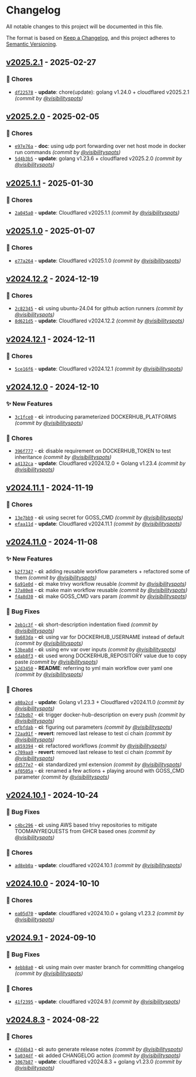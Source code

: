# Changelog
All notable changes to this project will be documented in this file.

The format is based on [Keep a Changelog](https://keepachangelog.com/en/1.0.0/),
and this project adheres to [Semantic Versioning](https://semver.org/spec/v2.0.0.html).


## [v2025.2.1] - 2025-02-27
### :wrench: Chores
- [`df22578`](https://github.com/visibilityspots/dockerfile-cloudflared/commit/df22578a728da77e1399bf0cda10b88a609e228a) - **update**: chore(update): golang v1.24.0 + cloudflared v2025.2.1 *(commit by [@visibilityspots](https://github.com/visibilityspots))*


## [v2025.2.0] - 2025-02-05
### :wrench: Chores
- [`e97e76a`](https://github.com/visibilityspots/dockerfile-cloudflared/commit/e97e76a4ace6d831fa58e138004e58b1bc1a8987) - **doc**: using udp port forwarding over net host mode in docker run commands *(commit by [@visibilityspots](https://github.com/visibilityspots))*
- [`5d4b3b5`](https://github.com/visibilityspots/dockerfile-cloudflared/commit/5d4b3b5faa539a2706bcfd81b7af0fb8aeb0bc54) - **update**: golang v1.23.6 + cloudflared v2025.2.0 *(commit by [@visibilityspots](https://github.com/visibilityspots))*


## [v2025.1.1] - 2025-01-30
### :wrench: Chores
- [`2a045a0`](https://github.com/visibilityspots/dockerfile-cloudflared/commit/2a045a0396042712dd6a874697db27faa164a7a2) - **update**: Cloudflared v2025.1.1 *(commit by [@visibilityspots](https://github.com/visibilityspots))*


## [v2025.1.0] - 2025-01-07
### :wrench: Chores
- [`e77a264`](https://github.com/visibilityspots/dockerfile-cloudflared/commit/e77a264c0e25679fbd9f7fd0eabfe47939c0854c) - **update**: Cloudflared v2025.1.0 *(commit by [@visibilityspots](https://github.com/visibilityspots))*


## [v2024.12.2] - 2024-12-19
### :wrench: Chores
- [`2c82345`](https://github.com/visibilityspots/dockerfile-cloudflared/commit/2c82345f4c3a224549719af7264f1944f2717543) - **ci**: using ubuntu-24.04 for github action runners *(commit by [@visibilityspots](https://github.com/visibilityspots))*
- [`8d621d5`](https://github.com/visibilityspots/dockerfile-cloudflared/commit/8d621d57ddf75339bde40d930970742519d334f4) - **update**: Cloudflared v2024.12.2 *(commit by [@visibilityspots](https://github.com/visibilityspots))*


## [v2024.12.1] - 2024-12-11
### :wrench: Chores
- [`5ce16f6`](https://github.com/visibilityspots/dockerfile-cloudflared/commit/5ce16f6492d93f23b49e5e81eafde8efedd32c9a) - **update**: Cloudflared v2024.12.1 *(commit by [@visibilityspots](https://github.com/visibilityspots))*


## [v2024.12.0] - 2024-12-10
### :sparkles: New Features
- [`3c1fce0`](https://github.com/visibilityspots/dockerfile-cloudflared/commit/3c1fce03236cd9197c4b0adde0293724a663843d) - **ci**: introducing parameterized DOCKERHUB_PLATFORMS *(commit by [@visibilityspots](https://github.com/visibilityspots))*

### :wrench: Chores
- [`396f777`](https://github.com/visibilityspots/dockerfile-cloudflared/commit/396f7773c5a1e8d4829811ef607556d0ab6ac9c3) - **ci**: disable requirement on DOCKERHUB_TOKEN to test inheritance *(commit by [@visibilityspots](https://github.com/visibilityspots))*
- [`a4132ca`](https://github.com/visibilityspots/dockerfile-cloudflared/commit/a4132caa25d33213ae83633a04953d75f5053e4e) - **update**: Cloudflared v2024.12.0 + Golang v1.23.4 *(commit by [@visibilityspots](https://github.com/visibilityspots))*


## [v2024.11.1] - 2024-11-19
### :wrench: Chores
- [`13e7bb9`](https://github.com/visibilityspots/dockerfile-cloudflared/commit/13e7bb9686da741b394ffd6b591e5b75ffbd999a) - **ci**: using secret for GOSS_CMD *(commit by [@visibilityspots](https://github.com/visibilityspots))*
- [`efaa11d`](https://github.com/visibilityspots/dockerfile-cloudflared/commit/efaa11d47f46b038a708d0ff3a71f17d961a14c5) - **update**: Cloudflared v2024.11.1 *(commit by [@visibilityspots](https://github.com/visibilityspots))*


## [v2024.11.0] - 2024-11-08
### :sparkles: New Features
- [`b2f7347`](https://github.com/visibilityspots/dockerfile-cloudflared/commit/b2f7347c442194c83ed6db0103c66530e89a9c1d) - **ci**: adding reusable workflow parameters + refactored some of them *(commit by [@visibilityspots](https://github.com/visibilityspots))*
- [`6a91e0d`](https://github.com/visibilityspots/dockerfile-cloudflared/commit/6a91e0de3c03156c72a349ea5974557b19253325) - **ci**: make trivy workflow reusable *(commit by [@visibilityspots](https://github.com/visibilityspots))*
- [`37a80e8`](https://github.com/visibilityspots/dockerfile-cloudflared/commit/37a80e8432880ed7de135abb0ace0f56ac85452a) - **ci**: make main workflow reusable *(commit by [@visibilityspots](https://github.com/visibilityspots))*
- [`f4a8d30`](https://github.com/visibilityspots/dockerfile-cloudflared/commit/f4a8d30434d9b9b3ed013e6f7b1724a2dcd6459b) - **ci**: make GOSS_CMD vars param *(commit by [@visibilityspots](https://github.com/visibilityspots))*

### :bug: Bug Fixes
- [`2eb1c3f`](https://github.com/visibilityspots/dockerfile-cloudflared/commit/2eb1c3fd43921dea1ebbdc30a098fa3523290671) - **ci**: short-description indentation fixed *(commit by [@visibilityspots](https://github.com/visibilityspots))*
- [`9a603da`](https://github.com/visibilityspots/dockerfile-cloudflared/commit/9a603da8532ff99f533edd5b3d5fddf14b205ac0) - **ci**: using var for DOCKERHUB_USERNAME instead of default *(commit by [@visibilityspots](https://github.com/visibilityspots))*
- [`53bea8d`](https://github.com/visibilityspots/dockerfile-cloudflared/commit/53bea8d5d08c41235d6c2e53cc9333700b701dc1) - **ci**: using env var over inputs *(commit by [@visibilityspots](https://github.com/visibilityspots))*
- [`edab8f3`](https://github.com/visibilityspots/dockerfile-cloudflared/commit/edab8f31cfbd55a603089c6e8e9a98f57399b755) - **ci**: used wrong DOCKERHUB_REPOSITORY value due to copy paste *(commit by [@visibilityspots](https://github.com/visibilityspots))*
- [`52d3450`](https://github.com/visibilityspots/dockerfile-cloudflared/commit/52d34500edd9384105647adb273d70024e3bba49) - **README**: referring to yml main workflow over yaml one *(commit by [@visibilityspots](https://github.com/visibilityspots))*

### :wrench: Chores
- [`a80a2cd`](https://github.com/visibilityspots/dockerfile-cloudflared/commit/a80a2cd9044c9a3c33667a8cd9e3afcc6ef4f3b5) - **update**: Golang v1.23.3 + Cloudflared v2024.11.0 *(commit by [@visibilityspots](https://github.com/visibilityspots))*
- [`fd2bdb7`](https://github.com/visibilityspots/dockerfile-cloudflared/commit/fd2bdb75da3b9201fc81913fef8f082f0fa54586) - **ci**: trigger docker-hub-description on every push *(commit by [@visibilityspots](https://github.com/visibilityspots))*
- [`efbfdab`](https://github.com/visibilityspots/dockerfile-cloudflared/commit/efbfdab6784e531e748f57a4edfe54348a820b85) - **ci**: figuring out parameters *(commit by [@visibilityspots](https://github.com/visibilityspots))*
- [`72aa91f`](https://github.com/visibilityspots/dockerfile-cloudflared/commit/72aa91f316c3ab8ea27b42337f37898ebab8eeae) - **revert**: removed last release to test ci chain *(commit by [@visibilityspots](https://github.com/visibilityspots))*
- [`a859394`](https://github.com/visibilityspots/dockerfile-cloudflared/commit/a85939415eca220518bbb62524263934442e3b1e) - **ci**: refactored workflows *(commit by [@visibilityspots](https://github.com/visibilityspots))*
- [`c709aa9`](https://github.com/visibilityspots/dockerfile-cloudflared/commit/c709aa983149e06ea76a69c8515d96f57d436293) - **revert**: removed last release to test ci chain *(commit by [@visibilityspots](https://github.com/visibilityspots))*
- [`dd577e7`](https://github.com/visibilityspots/dockerfile-cloudflared/commit/dd577e75cad4ce45759d029e7739485e51a84318) - **ci**: standardized yml extension *(commit by [@visibilityspots](https://github.com/visibilityspots))*
- [`af0505a`](https://github.com/visibilityspots/dockerfile-cloudflared/commit/af0505a9ecf510b6a023635b425d502f978258be) - **ci**: renamed a few actions + playing around with GOSS_CMD parameter *(commit by [@visibilityspots](https://github.com/visibilityspots))*


## [v2024.10.1] - 2024-10-24
### :bug: Bug Fixes
- [`c4bc296`](https://github.com/visibilityspots/dockerfile-cloudflared/commit/c4bc29623a89a8e9ead3734f0d5291a66f20964f) - **ci**: using AWS based trivy repositories to mitigate TOOMANYREQUESTS from GHCR based ones *(commit by [@visibilityspots](https://github.com/visibilityspots))*

### :wrench: Chores
- [`ad8eb0a`](https://github.com/visibilityspots/dockerfile-cloudflared/commit/ad8eb0a2a050298a26d648f15e6b9198513546d4) - **update**: cloudflared v2024.10.1 *(commit by [@visibilityspots](https://github.com/visibilityspots))*


## [v2024.10.0] - 2024-10-10
### :wrench: Chores
- [`ea05d70`](https://github.com/visibilityspots/dockerfile-cloudflared/commit/ea05d70aff2c2dd429577aec4f6ad98cc46ae6bf) - **update**: cloudflared v2024.10.0 + golang v1.23.2 *(commit by [@visibilityspots](https://github.com/visibilityspots))*


## [v2024.9.1] - 2024-09-10
### :bug: Bug Fixes
- [`4ebb8a0`](https://github.com/visibilityspots/dockerfile-cloudflared/commit/4ebb8a0a14c53321df4a144ddfe23ea24534e996) - **ci**: using main over master branch for committing changelog *(commit by [@visibilityspots](https://github.com/visibilityspots))*

### :wrench: Chores
- [`41f2395`](https://github.com/visibilityspots/dockerfile-cloudflared/commit/41f2395a324c6bd110b206dfffcd468442581aa8) - **update**: cloudflared v2024.9.1 *(commit by [@visibilityspots](https://github.com/visibilityspots))*


## [v2024.8.3] - 2024-08-22
### :wrench: Chores
- [`d7d4b43`](https://github.com/visibilityspots/dockerfile-cloudflared/commit/d7d4b4325c50dab3d4b95abb1060d2e946551307) - **ci**: auto generate release notes *(commit by [@visibilityspots](https://github.com/visibilityspots))*
- [`5a034df`](https://github.com/visibilityspots/dockerfile-cloudflared/commit/5a034df0ae4ba0d72cf24f2aea107b00d336ac85) - **ci**: added CHANGELOG action *(commit by [@visibilityspots](https://github.com/visibilityspots))*
- [`3067b87`](https://github.com/visibilityspots/dockerfile-cloudflared/commit/3067b8701a53fca607a411a9165e004f1fe4a4e3) - **update**: cloudflared v2024.8.3 + golang v1.23.0 *(commit by [@visibilityspots](https://github.com/visibilityspots))*

[v2024.8.3]: https://github.com/visibilityspots/dockerfile-cloudflared/compare/v2024.8.2...v2024.8.3
[v2024.9.1]: https://github.com/visibilityspots/dockerfile-cloudflared/compare/v2024.9.0...v2024.9.1
[v2024.10.0]: https://github.com/visibilityspots/dockerfile-cloudflared/compare/v2024.9.1...v2024.10.0
[v2024.10.1]: https://github.com/visibilityspots/dockerfile-cloudflared/compare/v2024.10.0...v2024.10.1
[v2024.11.0]: https://github.com/visibilityspots/dockerfile-cloudflared/compare/v2024.10.1...v2024.11.0
[v2024.11.0]: https://github.com/visibilityspots/dockerfile-cloudflared/compare/v2024.10.1...v2024.11.0
[v2024.11.0]: https://github.com/visibilityspots/dockerfile-cloudflared/compare/v2024.10.1...v2024.11.0
[v2024.11.0]: https://github.com/visibilityspots/dockerfile-cloudflared/compare/v2024.10.1...v2024.11.0
[v2024.11.1]: https://github.com/visibilityspots/dockerfile-cloudflared/compare/v2024.11.0...v2024.11.1
[v2024.12.0]: https://github.com/visibilityspots/dockerfile-cloudflared/compare/v2024.11.1...v2024.12.0
[v2024.12.1]: https://github.com/visibilityspots/dockerfile-cloudflared/compare/v2024.12.0...v2024.12.1
[v2024.12.2]: https://github.com/visibilityspots/dockerfile-cloudflared/compare/v2024.12.1...v2024.12.2
[v2025.1.0]: https://github.com/visibilityspots/dockerfile-cloudflared/compare/v2024.12.2...v2025.1.0
[v2025.1.1]: https://github.com/visibilityspots/dockerfile-cloudflared/compare/v2025.1.0...v2025.1.1
[v2025.2.0]: https://github.com/visibilityspots/dockerfile-cloudflared/compare/v2025.1.1...v2025.2.0
[v2025.2.1]: https://github.com/visibilityspots/dockerfile-cloudflared/compare/v2025.2.0...v2025.2.1
